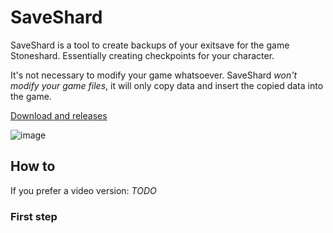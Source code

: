 # SaveShard
SaveShard is a tool to create backups of your exitsave for the game Stoneshard. Essentially creating checkpoints for your character.

It's not necessary to modify your game whatsoever. SaveShard *won't modify your game files*, it will only copy data and insert the copied data into the game.

[Download and releases](https://github.com/zMenta/SaveShard/releases)

![image](https://github.com/zMenta/SaveShard/assets/70714721/1c9a6462-aa4d-4790-a388-fce9a81620df)


## How to

If you prefer a video version:  *TODO*

### First step
